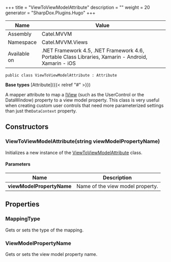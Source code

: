 

+++
title = "ViewToViewModelAttribute" 
description = ""
weight = 20
generator = "SharpDox.Plugins.Hugo"
+++

Name|Value
---|---
Assembly|Catel.MVVM
Namespace|Catel.MVVM.Views
Available on|.NET Framework 4.5, .NET Framework 4.6, Portable Class Libraries, Xamarin - Android, Xamarin - iOS

```
public class ViewToViewModelAttribute : Attribute
```

**Base types**
[Attribute]({{< relref "#" >}})

A mapper attribute to map a [IView](#) (such as the UserControl or the DataWindow) property to a view model property. This class is very useful when creating custom user controls that need more parameterized settings than just the`DataContext` property.

## Constructors

### ViewToViewModelAttribute(string viewModelPropertyName)

Initializes a new instance of the [ViewToViewModelAttribute](#) class.

#### Parameters

Name|Description
---|---
**viewModelPropertyName**|Name of the view model property.

## Properties

### MappingType

Gets or sets the type of the mapping.

### ViewModelPropertyName

Gets or sets the view model property name.

